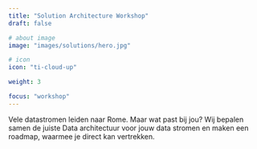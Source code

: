 ```yaml
---
title: "Solution Architecture Workshop"
draft: false

# about image
image: "images/solutions/hero.jpg"

# icon
icon: "ti-cloud-up"

weight: 3

focus: "workshop"
---
```


Vele datastromen leiden naar Rome. Maar wat past bij jou? Wij bepalen samen de juiste Data architectuur voor jouw data
stromen en maken een roadmap, waarmee je direct kan vertrekken.
